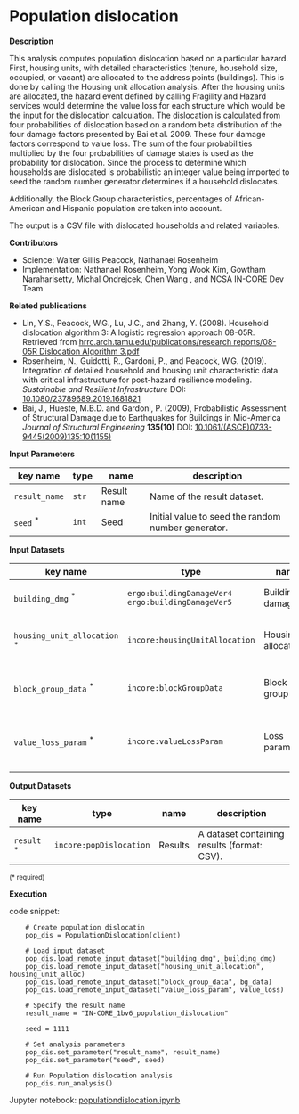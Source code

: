 # Population dislocation

**Description**

This analysis computes population dislocation based on a particular hazard. First, housing units, with detailed characteristics 
(tenure, household size, occupied, or vacant) are allocated to the address points (buildings). This is done by calling the Housing unit allocation analysis.
After the housing units are allocated, the hazard event defined by calling Fragility and Hazard services would determine 
the value loss for each structure which would be the input for the dislocation calculation. The dislocation is calculated 
from four probabilities of dislocation based on a random beta distribution of the four damage factors presented by Bai et al. 2009. 
These four damage factors correspond to value loss. The sum of the four probabilities multiplied by the four probabilities 
of damage states is used as the probability for dislocation. Since the process to determine which households are dislocated 
is probabilistic an integer value being imported to seed the random number generator determines if a household dislocates.

Additionally, the Block Group characteristics, percentages of African-American and Hispanic population are taken into account. 

The output is a CSV file with dislocated households and related variables.

**Contributors**

- Science: Walter Gillis Peacock, Nathanael Rosenheim
- Implementation: Nathanael Rosenheim, Yong Wook Kim, Gowtham Naraharisetty, Michal Ondrejcek, Chen Wang , and NCSA IN-CORE Dev Team

**Related publications**

* Lin, Y.S., Peacock, W.G., Lu, J.C., and Zhang, Y. (2008). Household dislocation algorithm 3: A logistic regression approach 08-05R. 
Retrieved from [hrrc.arch.tamu.edu/publications/research reports/08-05R Dislocation Algorithm 3.pdf](https://hrrc.arch.tamu.edu/publications/research%20reports/08-05R%20Dislocation%20Algorithm%203.pdf)
* Rosenheim, N., Guidotti, R., Gardoni, P., and Peacock, W.G. (2019). Integration of detailed household and housing unit characteristic data with critical infrastructure for post-hazard resilience modeling. *Sustainable and Resilient Infrastructure* DOI: [10.1080/23789689.2019.1681821](https://doi.org/10.1080/23789689.2019.1681821)
* Bai, J., Hueste, M.B.D. and Gardoni, P. (2009), Probabilistic Assessment of Structural Damage due to Earthquakes for Buildings in Mid-America *Journal of Structural Engineering* **135(10)** DOI: [10.1061/(ASCE)0733-9445(2009)135:10(1155)](https://doi.org/10.1061/%28ASCE%290733-9445%282009%29135%3A10%281155%29)

**Input Parameters**

key name | type | name | description
--- | --- | --- | ---
`result_name` | `str` | Result name |  Name of the result dataset.
`seed` <sup>*</sup> | `int` | Seed | Initial value to seed the random number generator.

**Input Datasets**

key name | type | name | description
--- | --- | --- | ---
`building_dmg` <sup>*</sup> | `ergo:buildingDamageVer4`<br>`ergo:buildingDamageVer5` | Building damage | A building damage dataset.
`housing_unit_allocation` <sup>*</sup> | `incore:housingUnitAllocation` | Housing allocation | A housing unit allocation dataset.
`block_group_data` <sup>*</sup> | `incore:blockGroupData` | Block group data | A block group racial distribution dataset.
`value_loss_param` <sup>*</sup> | `incore:valueLossParam` | Loss parameters | A table with value loss beta distribution parameters.
                    
**Output Datasets** 

key name | type | name | description
--- | --- | --- | ---
`result` <sup>*</sup> | `incore:popDislocation` | Results | A dataset containing results (format: CSV).

<small>(* required)</small>

**Execution**

code snippet:

```
    # Create population dislocatin
    pop_dis = PopulationDislocation(client)

    # Load input dataset
    pop_dis.load_remote_input_dataset("building_dmg", building_dmg)
    pop_dis.load_remote_input_dataset("housing_unit_allocation", housing_unit_alloc)
    pop_dis.load_remote_input_dataset("block_group_data", bg_data)
    pop_dis.load_remote_input_dataset("value_loss_param", value_loss)

    # Specify the result name
    result_name = "IN-CORE_1bv6_population_dislocation"

    seed = 1111

    # Set analysis parameters
    pop_dis.set_parameter("result_name", result_name)
    pop_dis.set_parameter("seed", seed)

    # Run Population dislocation analysis
    pop_dis.run_analysis()
```

Jupyter notebook: [populationdislocation.ipynb](https://github.com/IN-CORE/incore-docs/blob/master/notebooks/populationdislocation.ipynb)
